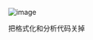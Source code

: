 
![image](https://github.com/cocodx/Java-doc/assets/97614802/94837fc2-e610-4535-8125-7f7e5d677b7f)

把格式化和分析代码关掉
